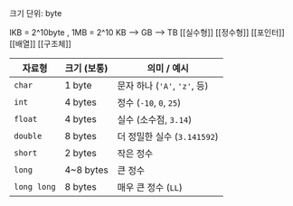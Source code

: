 
크기 단위: byte

lKB = 2^10byte , 1MB = 2^10 KB --> GB --> TB 
[[실수형]]
[[정수형]]
[[포인터]]
[[배열]]
[[구조체]]

| 자료형         | 크기 (보통)   | 의미 / 예시                 |
| ----------- | --------- | ----------------------- |
| `char`      | 1 byte    | 문자 하나 (`'A'`, `'z'`, 등) |
| `int`       | 4 bytes   | 정수 (`-10`, `0`, `25`)   |
| `float`     | 4 bytes   | 실수 (소수점, `3.14`)        |
| `double`    | 8 bytes   | 더 정밀한 실수 (`3.141592`)   |
| `short`     | 2 bytes   | 작은 정수                   |
| `long`      | 4~8 bytes | 큰 정수                    |
| `long long` | 8 bytes   | 매우 큰 정수 (`LL`)          |



